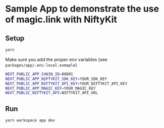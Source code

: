 # Sample App to demonstrate the use of magic.link with NiftyKit

## Setup

```bash
yarn
```

Make sure you add the proper env variables (see `packages/app/.env.local.exmaple`)

```bash
NEXT_PUBLIC_APP_CHAIN_ID=80001
NEXT_PUBLIC_APP_NIFTYKIT_SDK_KEY=YOUR_SDK_KEY
NEXT_PUBLIC_APP_NIFTYKIT_API_KEY=YOUR_NIFTYKIT_API_KEY
NEXT_PUBLIC_APP_MAGIC_KEY=YOUR_MAGIC_KEY
NEXT_PUBLIC_NIFTYKIT_API=NIFTYKIT_API_URL
```

## Run

```bash
yarn workspace app dev
```
